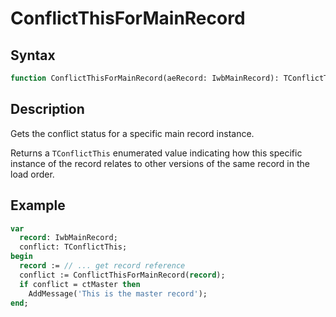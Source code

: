 # ConflictThisForMainRecord

## Syntax

```pascal
function ConflictThisForMainRecord(aeRecord: IwbMainRecord): TConflictThis;
```

## Description

Gets the conflict status for a specific main record instance.

Returns a `TConflictThis` enumerated value indicating how this specific instance of the record relates to other versions of the same record in the load order.

## Example

```pascal
var
  record: IwbMainRecord;
  conflict: TConflictThis;
begin
  record := // ... get record reference
  conflict := ConflictThisForMainRecord(record);
  if conflict = ctMaster then
    AddMessage('This is the master record');
end;
```
